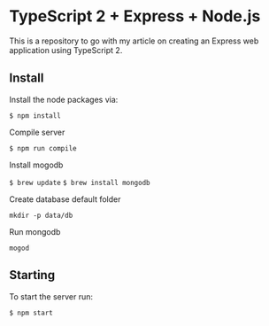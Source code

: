 # TypeScript 2 + Express + Node.js

This is a repository to go with my article on creating an Express web application using TypeScript 2.

## Install

Install the node packages via:

`$ npm install`

Compile server 

`$ npm run compile`

Install mogodb

`$ brew update`
`$ brew install mongodb`

Create database default folder

`mkdir -p data/db`

Run mongodb

`mogod`

## Starting

To start the server run:

`$ npm start`